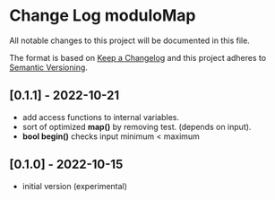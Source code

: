 # Change Log moduloMap

All notable changes to this project will be documented in this file.

The format is based on [Keep a Changelog](http://keepachangelog.com/)
and this project adheres to [Semantic Versioning](http://semver.org/).



## [0.1.1] - 2022-10-21
- add access functions to internal variables.
- sort of optimized **map()** by removing test.
  (depends on input).
- **bool begin()** checks input minimum < maximum


## [0.1.0] - 2022-10-15
- initial version (experimental)


